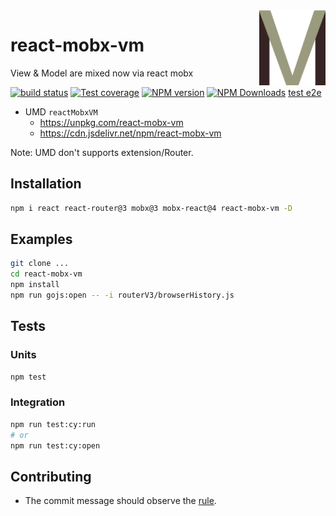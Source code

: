 <img src="./logo.svg" alt="logo" height="120" align="right" />

# react-mobx-vm

View & Model are mixed now via react mobx

[![build status](https://img.shields.io/travis/be-fe/react-mobx-vm/master.svg?style=flat-square)](https://travis-ci.org/be-fe/react-mobx-vm)
[![Test coverage](https://img.shields.io/codecov/c/github/be-fe/react-mobx-vm.svg?style=flat-square)](https://codecov.io/github/be-fe/react-mobx-vm?branch=master)
[![NPM version](https://img.shields.io/npm/v/react-mobx-vm.svg?style=flat-square)](https://www.npmjs.com/package/react-mobx-vm)
[![NPM Downloads](https://img.shields.io/npm/dm/react-mobx-vm.svg?style=flat-square&maxAge=43200)](https://www.npmjs.com/package/react-mobx-vm)
[test e2e](https://dashboard.cypress.io/#/projects/runs)

- UMD `reactMobxVM`
  - https://unpkg.com/react-mobx-vm
  - https://cdn.jsdelivr.net/npm/react-mobx-vm

Note: UMD don't supports extension/Router.

## Installation
```bash
npm i react react-router@3 mobx@3 mobx-react@4 react-mobx-vm -D
```

## Examples

```bash
git clone ...
cd react-mobx-vm
npm install
npm run gojs:open -- -i routerV3/browserHistory.js 
```

## Tests
### Units
```bash
npm test
```

### Integration
```bash
npm run test:cy:run
# or 
npm run test:cy:open
```

## Contributing

- The commit message should observe the [rule](http://www.ruanyifeng.com/blog/2016/01/commit_message_change_log.html).

